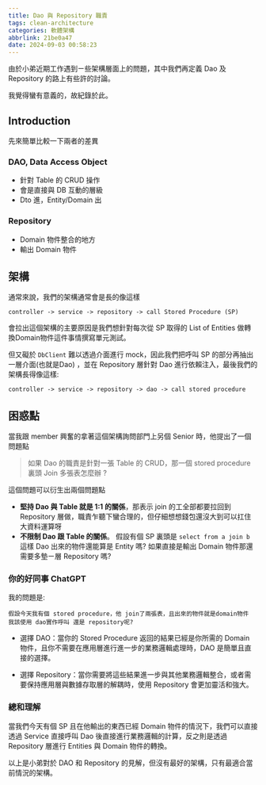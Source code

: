 ```yaml
---
title: Dao 與 Repository 職責
tags: clean-architecture
categories: 軟體架構
abbrlink: 21be0a47
date: 2024-09-03 00:58:23
---
```

由於小弟近期工作遇到ㄧ些架構層面上的問題，其中我們再定義 Dao 及 Repository 的路上有些許的討論。

我覺得蠻有意義的，故紀錄於此。
<!--more-->

## Introduction
先來簡單比較一下兩者的差異
### DAO, Data Access Object
- 針對 Table 的 CRUD 操作
- 會是直接與 DB 互動的層級
- Dto 進，Entity/Domain 出
### Repository
- Domain 物件整合的地方
- 輸出 Domain 物件


## 架構
通常來說，我們的架構通常會是長的像這樣

```text
controller -> service -> repository -> call Stored Procedure (SP) 
```
會拉出這個架構的主要原因是我們想針對每次從 SP 取得的 List of Entities 做轉換Domain物件這件事情撰寫單元測試。

但又礙於 `DbClient` 難以透過介面進行 mock，因此我們把呼叫 SP 的部分再抽出一層介面(也就是Dao) ，並在 Repository 層針對 Dao 進行依賴注入，最後我們的架構長得像這樣:
```text
controller -> service -> repository -> dao -> call stored procedure
```

## 困惑點
當我跟 member 興奮的拿著這個架構詢問部門上另個 Senior 時，他提出了一個問題點
> 如果 Dao 的職責是針對一張 Table 的 CRUD，那一個 stored procedure 裏頭 Join 多張表怎麼辦 ?

這個問題可以衍生出兩個問題點
- **堅持 Dao 與 Table 就是 1:1 的關係**，那表示 join 的工全部都要拉回到 Repository 層做，職責乍聽下蠻合理的，但仔細想想錢包還沒大到可以扛住大資料運算呀
- **不限制 Dao 跟 Table 的關係**。 假設有個 SP 裏頭是 `select from a join b` 這樣 Dao 出來的物件還能算是 Entity 嗎? 如果直接是輸出 Domain 物件那還需要多墊ㄧ層 Repository 嗎?

### 你的好同事 ChatGPT
我的問題是:
```text
假設今天我有個 stored procedure，他 join了兩張表，且出來的物件就是domain物件
我該使用 dao實作呼叫 還是 repository呢?
```
- 選擇 DAO：當你的 Stored Procedure 返回的結果已經是你所需的 Domain 物件，且你不需要在應用層進行進一步的業務邏輯處理時，DAO 是簡單且直接的選擇。

- 選擇 Repository：當你需要將這些結果進一步與其他業務邏輯整合，或者需要保持應用層與數據存取層的解耦時，使用 Repository 會更加靈活和強大。

### 總和理解 
當我們今天有個 SP 且在他輸出的東西已經 Domain 物件的情況下，我們可以直接透過 Service 直接呼叫 Dao 後直接進行業務邏輯的計算，反之則是透過 Repository 層進行 Entities 與 Domain 物件的轉換。

以上是小弟對於 DAO 和 Repository 的見解，但沒有最好的架構，只有最適合當前情況的架構。


